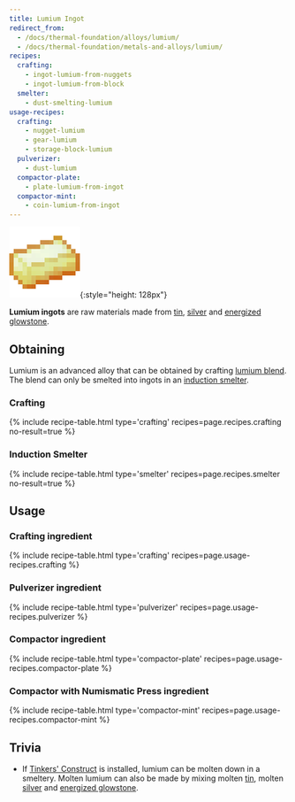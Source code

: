 ```yaml
---
title: Lumium Ingot
redirect_from:
  - /docs/thermal-foundation/alloys/lumium/
  - /docs/thermal-foundation/metals-and-alloys/lumium/
recipes:
  crafting:
    - ingot-lumium-from-nuggets
    - ingot-lumium-from-block
  smelter:
    - dust-smelting-lumium
usage-recipes:
  crafting:
    - nugget-lumium
    - gear-lumium
    - storage-block-lumium
  pulverizer:
    - dust-lumium
  compactor-plate:
    - plate-lumium-from-ingot
  compactor-mint:
    - coin-lumium-from-ingot
---
```


![Lumium ingot](/assets/images/thermal-foundation/ingot-lumium.png){:style="height: 128px"}


**Lumium ingots** are raw materials made from
[tin](/docs/thermal-foundation/items/materials/ingots/tin-ingot/),
[silver](/docs/thermal-foundation/items/materials/ingots/silver-ingot/) and
[energized
glowstone](/docs/thermal-foundation/fluids/molten/energized-glowstone/).


Obtaining
---------

Lumium is an advanced alloy that can be obtained by crafting [lumium
blend](/docs/thermal-foundation/items/materials/dusts/lumium-blend/). The
blend can only be smelted into ingots in an [induction
smelter](/docs/thermal-expansion/machines/induction-smelter/).

### Crafting
{% include recipe-table.html type='crafting' recipes=page.recipes.crafting no-result=true %}

### Induction Smelter
{% include recipe-table.html type='smelter' recipes=page.recipes.smelter no-result=true %}


Usage
-----

### Crafting ingredient
{% include recipe-table.html type='crafting' recipes=page.usage-recipes.crafting %}

### Pulverizer ingredient
{% include recipe-table.html type='pulverizer' recipes=page.usage-recipes.pulverizer %}

### Compactor ingredient
{% include recipe-table.html type='compactor-plate' recipes=page.usage-recipes.compactor-plate %}

### Compactor with Numismatic Press ingredient
{% include recipe-table.html type='compactor-mint' recipes=page.usage-recipes.compactor-mint %}


Trivia
------

* If [Tinkers'
  Construct](https://minecraft.curseforge.com/projects/tinkers-construct) is
  installed, lumium can be molten down in a smeltery. Molten lumium can also be
  made by mixing molten
  [tin](/docs/thermal-foundation/items/materials/ingots/tin-ingot/), molten
  [silver](/docs/thermal-foundation/items/materials/ingots/silver-ingot/) and
  [energized
  glowstone](/docs/thermal-foundation/fluids/molten/energized-glowstone/).
